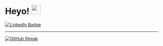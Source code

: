 <h1>
 Heyo! 
 <img src="https://media.giphy.com/media/hvRJCLFzcasrR4ia7z/giphy.gif" width="30px"/>
</h1>


<div id="badges">
  <a href="https://www.linkedin.com/in/felixmr/">
    <img src="https://img.shields.io/badge/LinkedIn-blue?style=for-the-badge&logo=linkedin&logoColor=white" alt="LinkedIn Badge"/>
  </a>
</div>

<img src="https://komarev.com/ghpvc/?username=felixmr1&style=flat-square&color=blue" alt=""/>

---
[![GitHub Streak](https://streak-stats.demolab.com?user=felixmr1&theme=catppuccin-latte&hide_border=true&mode=weekly&background=45%2CEBEBEB00%2CFFFFFF00)](https://git.io/streak-stats)
